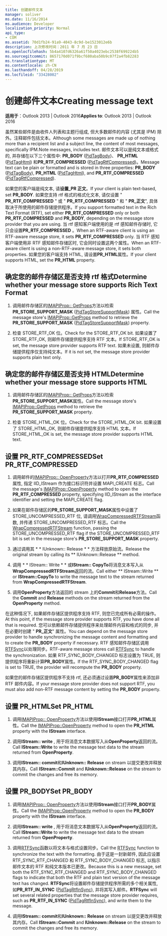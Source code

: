 ```yaml
---
title: 创建邮件文本
manager: soliver
ms.date: 11/16/2014
ms.audience: Developer
localization_priority: Normal
api_type:
- COM
ms.assetid: 70d1fb24-91a9-4043-8c9d-be1523012e6b
description: 上次修改时间：2011 年 7 月 23 日
ms.openlocfilehash: 5b4a4107d6326a61f50a4023ebc2538f699224b5
ms.sourcegitcommit: 8657170d071f9bcf680aba50b9c07f2a4fb82283
ms.translationtype: MT
ms.contentlocale: zh-CN
ms.lasthandoff: 04/28/2019
ms.locfileid: "33428002"
---
```

# <a name="creating-message-text"></a><span data-ttu-id="61104-103">创建邮件文本</span><span class="sxs-lookup"><span data-stu-id="61104-103">Creating message text</span></span>

<span data-ttu-id="61104-104">**适用于**：Outlook 2013 | Outlook 2016</span><span class="sxs-lookup"><span data-stu-id="61104-104">**Applies to**: Outlook 2013 | Outlook 2016</span></span> 
  
<span data-ttu-id="61104-105">虽然某些邮件是由收件人列表和主题行组成, 但大多数邮件的内容 (尤其是 IPM) 除外。注释邮件包括文本。</span><span class="sxs-lookup"><span data-stu-id="61104-105">Although some messages are made up of nothing more than a recipient list and a subject line, the content of most messages, specifically IPM.Note messages, includes text.</span></span> <span data-ttu-id="61104-106">邮件文本可以是纯文本或格式的, 并存储在以下三个属性中: **PR\_BODY** ([PidTagBody](pidtagbody-canonical-property.md))、 **PR\_HTML** ([PidTagHtml](pidtaghtml-canonical-property.md)) 和**PR_RTF_COMPRESSED** ([PidTagRtfCompressed](pidtagrtfcompressed-canonical-property.md))。</span><span class="sxs-lookup"><span data-stu-id="61104-106">Message text can be plain or formatted and is stored in three properties: **PR\_BODY** ([PidTagBody](pidtagbody-canonical-property.md)), **PR\_HTML** ([PidTagHtml](pidtaghtml-canonical-property.md)), and **PR_RTF_COMPRESSED** ([PidTagRtfCompressed](pidtagrtfcompressed-canonical-property.md)).</span></span> 

<span data-ttu-id="61104-107">如果您的客户端是纯文本, 请**设置\_PR 正文**。</span><span class="sxs-lookup"><span data-stu-id="61104-107">If your client is plain text-based, set **PR\_BODY**.</span></span> <span data-ttu-id="61104-108">如果您支持 rtf 格式的格式化文本, 请仅设置 " **PR_RTF_COMPRESSED** " 或 " **PR_RTF_COMPRESSED** " 和 " **PR\_正文**", 具体取决于所使用的邮件存储提供程序。</span><span class="sxs-lookup"><span data-stu-id="61104-108">If you support formatted text in the Rich Text Format (RTF), set either **PR_RTF_COMPRESSED** only or both **PR_RTF_COMPRESSED** and **PR\_BODY**, depending on the message store provider that you are using.</span></span> <span data-ttu-id="61104-109">当 rtf 感知客户端使用的是 rtf 感知邮件存储时, 它只会设置**PR_RTF_COMPRESSED** 。</span><span class="sxs-lookup"><span data-stu-id="61104-109">When an RTF-aware client is using an RTF-aware message store, it sets **PR_RTF_COMPRESSED** only.</span></span> <span data-ttu-id="61104-110">当 RTF 感知客户端使用非 RTF 感知邮件存储区时, 它会同时设置这两个属性。</span><span class="sxs-lookup"><span data-stu-id="61104-110">When an RTF-aware client is using a non-RTF-aware message store, it sets both properties.</span></span> <span data-ttu-id="61104-111">如果您的客户端支持 HTML, 请设置**PR_HTML**属性。</span><span class="sxs-lookup"><span data-stu-id="61104-111">If your client supports HTML, set the **PR_HTML** property.</span></span> 
  
## <a name="determine-whether-your-message-store-supports-rich-text-format"></a><span data-ttu-id="61104-112">确定您的邮件存储区是否支持 rtf 格式</span><span class="sxs-lookup"><span data-stu-id="61104-112">Determine whether your message store supports Rich Text Format</span></span>
  
1. <span data-ttu-id="61104-113">调用邮件存储区的[IMAPIProp:: GetProps](imapiprop-getprops.md)方法以检索**PR_STORE_SUPPORT_MASK** ([PidTagStoreSupportMask](pidtagstoresupportmask-canonical-property.md)) 属性。</span><span class="sxs-lookup"><span data-stu-id="61104-113">Call the message store's [IMAPIProp::GetProps](imapiprop-getprops.md) method to retrieve the **PR_STORE_SUPPORT_MASK** ([PidTagStoreSupportMask](pidtagstoresupportmask-canonical-property.md)) property.</span></span>
    
2. <span data-ttu-id="61104-114">检查 STORE_RTF_OK 位。</span><span class="sxs-lookup"><span data-stu-id="61104-114">Check for the STORE_RTF_OK bit.</span></span> <span data-ttu-id="61104-115">如果设置了 STORE_RTF_OK, 则邮件存储提供程序支持 RTF 文本。</span><span class="sxs-lookup"><span data-stu-id="61104-115">If STORE_RTF_OK is set, the message store provider supports RTF text.</span></span> <span data-ttu-id="61104-116">如果未设置, 则邮件存储提供程序仅支持纯文本。</span><span class="sxs-lookup"><span data-stu-id="61104-116">If it is not set, the message store provider supports plain text only.</span></span>
    
## <a name="determine-whether-your-message-store-supports-html"></a><span data-ttu-id="61104-117">确定您的邮件存储区是否支持 HTML</span><span class="sxs-lookup"><span data-stu-id="61104-117">Determine whether your message store supports HTML</span></span>
  
1. <span data-ttu-id="61104-118">调用邮件存储区的[IMAPIProp:: GetProps](imapiprop-getprops.md)方法以检索**PR_STORE_SUPPORT_MASK**属性。</span><span class="sxs-lookup"><span data-stu-id="61104-118">Call the message store's [IMAPIProp::GetProps](imapiprop-getprops.md) method to retrieve the **PR_STORE_SUPPORT_MASK** property.</span></span> 
    
2. <span data-ttu-id="61104-119">检查 STORE_HTML_OK 位。</span><span class="sxs-lookup"><span data-stu-id="61104-119">Check for the STORE_HTML_OK bit.</span></span> <span data-ttu-id="61104-120">如果设置了 STORE_HTML_OK, 则邮件存储提供程序支持 HTML 文本。</span><span class="sxs-lookup"><span data-stu-id="61104-120">If STORE_HTML_OK is set, the message store provider supports HTML text.</span></span> 
    
## <a name="set-prrtfcompressed"></a><span data-ttu-id="61104-121">设置 PR\_RTF_COMPRESSED</span><span class="sxs-lookup"><span data-stu-id="61104-121">Set PR\_RTF_COMPRESSED</span></span>
  
1. <span data-ttu-id="61104-122">调用邮件的[IMAPIProp:: OpenProperty](imapiprop-openproperty.md)方法以打开**PR_RTF_COMPRESSED**属性, 指定 IID_IStream 作为接口标识符并设置 MAPI_CREATE 标志。</span><span class="sxs-lookup"><span data-stu-id="61104-122">Call the message's [IMAPIProp::OpenProperty](imapiprop-openproperty.md) method to open the **PR_RTF_COMPRESSED** property, specifying IID_IStream as the interface identifier and setting the MAPI_CREATE flag.</span></span> 
    
2. <span data-ttu-id="61104-123">如果在邮件存储区的**PR_STORE_SUPPORT_MASK**属性中设置了 STORE_UNCOMPRESSED_RTF 位, 请调用[WrapCompressedRTFStream](wrapcompressedrtfstream.md)函数, 并传递 STORE_UNCOMPRESSED_RTF 标志。</span><span class="sxs-lookup"><span data-stu-id="61104-123">Call the [WrapCompressedRTFStream](wrapcompressedrtfstream.md) function, passing the STORE_UNCOMPRESSED_RTF flag if the STORE_UNCOMPRESSED_RTF bit is set in the message store's **PR_STORE_SUPPORT_MASK** property.</span></span> 
    
3. <span data-ttu-id="61104-124">通过调用其 \* \* IUnknown:: Release \* \* 方法释放原始流。</span><span class="sxs-lookup"><span data-stu-id="61104-124">Release the original stream by calling its \*\* IUnknown::Release \*\* method.</span></span> 
    
4. <span data-ttu-id="61104-125">调用 \* \* IStream:: Write \* \* 或**IStream:: CopyTo**将消息文本写入从**WrapCompressedRTFStream**返回的流。</span><span class="sxs-lookup"><span data-stu-id="61104-125">Call either \*\* IStream::Write \*\* or **IStream::CopyTo** to write the message text to the stream returned from **WrapCompressedRTFStream**.</span></span>
    
5. <span data-ttu-id="61104-126">调用**OpenProperty**方法返回的 stream 上的**Commit**和**Release**方法。</span><span class="sxs-lookup"><span data-stu-id="61104-126">Call the **Commit** and **Release** methods on the stream returned from the **OpenProperty** method.</span></span> 
    
<span data-ttu-id="61104-127">在这种情况下, 如果邮件存储区提供程序支持 RTF, 则您已完成所有必需的操作。</span><span class="sxs-lookup"><span data-stu-id="61104-127">At this point, if the message store provider supports RTF, you have done all that is required.</span></span> <span data-ttu-id="61104-128">您可以依赖邮件存储提供程序来处理邮件内容和格式的同步, 并在必要时创建 " **PR\_正文**" 属性。</span><span class="sxs-lookup"><span data-stu-id="61104-128">You can depend on the message store provider to handle synchronizing the message content and formatting and to create the **PR\_BODY** property if necessary.</span></span> <span data-ttu-id="61104-129">RTF 感知邮件存储区调用[RTFSync](rtfsync.md)以处理同步。</span><span class="sxs-lookup"><span data-stu-id="61104-129">RTF-aware message stores call [RTFSync](rtfsync.md) to handle the synchronization.</span></span> <span data-ttu-id="61104-130">如果 RTF\_SYNC_BODY_CHANGED 标志设置为 TRUE, 则提供程序将重新计算**PR_BODY**属性。</span><span class="sxs-lookup"><span data-stu-id="61104-130">If the RTF\_SYNC_BODY_CHANGED flag is set to TRUE, the provider will recompute the **PR_BODY** property.</span></span> 
  
<span data-ttu-id="61104-131">如果您的邮件存储区提供程序不支持 rtf, 还必须通过设置**PR_BODY**属性来添加非 RTF 邮件内容。</span><span class="sxs-lookup"><span data-stu-id="61104-131">If your message store provider does not support RTF, you must also add non-RTF message content by setting the **PR_BODY** property.</span></span> 
  
## <a name="set-prhtml"></a><span data-ttu-id="61104-132">设置 PR_HTML</span><span class="sxs-lookup"><span data-stu-id="61104-132">Set PR_HTML</span></span>
  
1. <span data-ttu-id="61104-133">调用[IMAPIProp:: OpenProperty](imapiprop-openproperty.md)方法以使用**IStream**接口打开**PR_HTML**属性。</span><span class="sxs-lookup"><span data-stu-id="61104-133">Call the [IMAPIProp::OpenProperty](imapiprop-openproperty.md) method to open the **PR_HTML** property with the **IStream** interface.</span></span> 
    
2. <span data-ttu-id="61104-134">调用**IStream:: write** , 用于将消息文本数据写入从**OpenProperty**返回的流。</span><span class="sxs-lookup"><span data-stu-id="61104-134">Call **IStream::Write** to write the message text data to the stream returned from **OpenProperty**.</span></span> 
    
3. <span data-ttu-id="61104-135">调用**IStream:: commit**和**IUnknown:: Release** on stream 以提交更改并释放其内存。</span><span class="sxs-lookup"><span data-stu-id="61104-135">Call **IStream::Commit** and **IUnknown::Release** on the stream to commit the changes and free its memory.</span></span> 
    
## <a name="set-prbody"></a><span data-ttu-id="61104-136">设置 PR_BODY</span><span class="sxs-lookup"><span data-stu-id="61104-136">Set PR_BODY</span></span>
  
1. <span data-ttu-id="61104-137">调用[IMAPIProp:: OpenProperty](imapiprop-openproperty.md)方法以使用**IStream**接口打开**PR_BODY**属性。</span><span class="sxs-lookup"><span data-stu-id="61104-137">Call the [IMAPIProp::OpenProperty](imapiprop-openproperty.md) method to open the **PR_BODY** property with the **IStream** interface.</span></span> 
    
2. <span data-ttu-id="61104-138">调用**IStream:: write** , 用于将消息文本数据写入从**OpenProperty**返回的流。</span><span class="sxs-lookup"><span data-stu-id="61104-138">Call **IStream::Write** to write the message text data to the stream returned from **OpenProperty**.</span></span> 
    
3. <span data-ttu-id="61104-139">调用[RTFSync](rtfsync.md)函数以将文本与格式设置同步。</span><span class="sxs-lookup"><span data-stu-id="61104-139">Call the [RTFSync](rtfsync.md) function to synchronize the text with the formatting.</span></span> <span data-ttu-id="61104-140">由于这是一封新邮件, 因此应设置 RTF_SYNC_RTF_CHANGED 和 RTF_SYNC_BODY_CHANGED 标志, 以指示邮件文本的 RTF 和纯文本版本已更改。</span><span class="sxs-lookup"><span data-stu-id="61104-140">Because this is a new message, set both the RTF_SYNC_RTF_CHANGED and RTF_SYNC_BODY_CHANGED flags to indicate that both the RTF and plain text version of the message text has changed.</span></span> <span data-ttu-id="61104-141">**RTFSync**将设置邮件存储提供程序所需的多个相关属性, 如**PR_RTF_IN_SYNC** ([PidTagRtfInSync](pidtagrtfinsync-canonical-property.md)), 并将其写入邮件。</span><span class="sxs-lookup"><span data-stu-id="61104-141">**RTFSync** will set several related properties that the message store provider requires, such as **PR_RTF_IN_SYNC** ([PidTagRtfInSync](pidtagrtfinsync-canonical-property.md)), and write them to the message.</span></span>
    
4. <span data-ttu-id="61104-142">调用**IStream:: commit**和**IUnknown:: Release** on stream 以提交更改并释放其内存。</span><span class="sxs-lookup"><span data-stu-id="61104-142">Call **IStream::Commit** and **IUnknown::Release** on the stream to commit the changes and free its memory.</span></span> 
    

